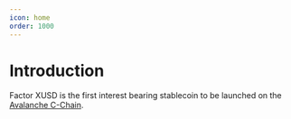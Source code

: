 ```yaml
---
icon: home
order: 1000
---
```

# Introduction

Factor XUSD is the first interest bearing stablecoin to be launched on the [Avalanche C-Chain](https://support.avax.network/en/articles/4058262-what-is-the-contract-chain-c-chain).

